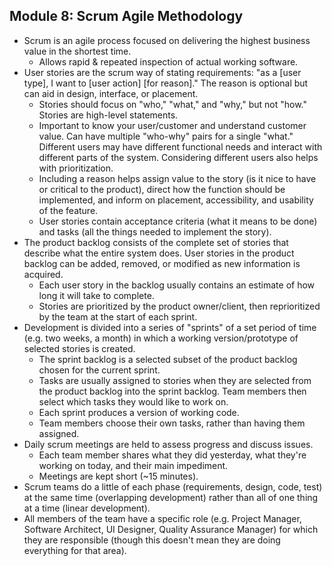 ## Module 8: Scrum Agile Methodology

- Scrum is an agile process focused on delivering the highest business value in the shortest time.
  - Allows rapid & repeated inspection of actual working software.
- User stories are the scrum way of stating requirements: "as a [user type], I want to [user action] [for reason]." The reason is optional but can aid in design, interface, or placement.
  - Stories should focus on "who," "what," and "why," but not "how." Stories are high-level statements.
  - Important to know your user/customer and understand customer value. Can have multiple "who-why" pairs for a single "what." Different users may have different functional needs and interact with different parts of the system. Considering different users also helps with prioritization.
  - Including a reason helps assign value to the story (is it nice to have or critical to the product), direct how the function should be implemented, and inform on placement, accessibility, and usability of the feature.
  - User stories contain acceptance criteria (what it means to be done) and tasks (all the things needed to implement the story).
- The product backlog consists of the complete set of stories that describe what the entire system does. User stories in the product backlog can be added, removed, or modified as new information is acquired.
  - Each user story in the backlog usually contains an estimate of how long it will take to complete.
  - Stories are prioritized by the product owner/client, then reprioritized by the team at the start of each sprint.
- Development is divided into a series of "sprints" of a set period of time (e.g. two weeks, a month) in which a working version/prototype of selected stories is created.
  - The sprint backlog is a selected subset of the product backlog chosen for the current sprint.
  - Tasks are usually assigned to stories when they are selected from the product backlog into the sprint backlog. Team members then select which tasks they would like to work on.
  - Each sprint produces a version of working code.
  - Team members choose their own tasks, rather than having them assigned.
- Daily scrum meetings are held to assess progress and discuss issues.
  - Each team member shares what they did yesterday, what they're working on today, and their main impediment.
  - Meetings are kept short (~15 minutes).
- Scrum teams do a little of each phase (requirements, design, code, test) at the same time (overlapping development) rather than all of one thing at a time (linear development).
- All members of the team have a specific role (e.g. Project Manager, Software Architect, UI Designer, Quality Assurance Manager) for which they are responsible (though this doesn't mean they are doing everything for that area).
